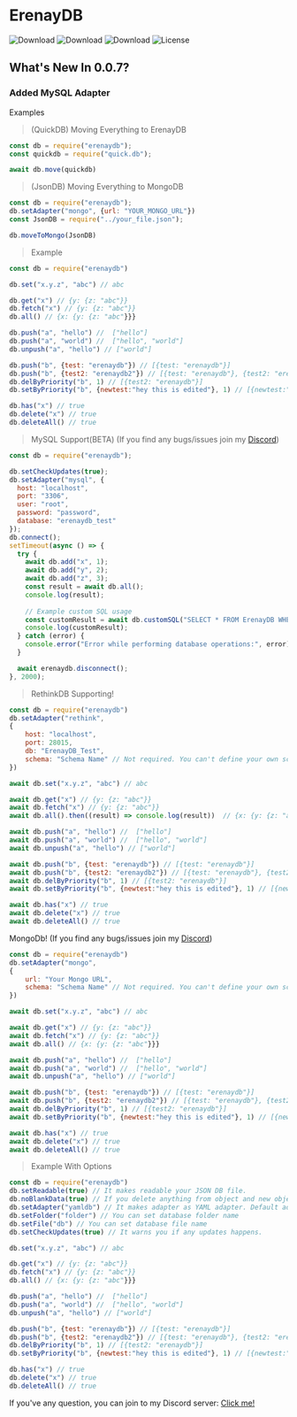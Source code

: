 # ErenayDB

![Download](https://img.shields.io/npm/dt/erenaydb.svg?style=flat-square) ![Download](https://img.shields.io/npm/dm/erenaydb.svg?style=flat-square) ![Download](https://img.shields.io/npm/dw/erenaydb.svg?style=flat-square) ![License](https://img.shields.io/npm/l/erenaydb.svg?style=flat-square)

## What's New In 0.0.7?

### Added MySQL Adapter

Examples

> (QuickDB) Moving Everything to ErenayDB

```js
const db = require("erenaydb");
const quickdb = require("quick.db");

await db.move(quickdb)
```

> (JsonDB) Moving Everything to MongoDB

```js
const db = require("erenaydb");
db.setAdapter("mongo", {url: "YOUR_MONGO_URL"})
const JsonDB = require("../your_file.json");

db.moveToMongo(JsonDB)
```

> Example

```js
const db = require("erenaydb")

db.set("x.y.z", "abc") // abc

db.get("x") // {y: {z: "abc"}}
db.fetch("x") // {y: {z: "abc"}}
db.all() // {x: {y: {z: "abc"}}}

db.push("a", "hello") //  ["hello"]
db.push("a", "world") //  ["hello", "world"]
db.unpush("a", "hello") // ["world"]

db.push("b", {test: "erenaydb"}) // [{test: "erenaydb"}]
db.push("b", {test2: "erenaydb2"}) // [{test: "erenaydb"}, {test2: "erenaydb2"}]
db.delByPriority("b", 1) // [{test2: "erenaydb"}]
db.setByPriority("b", {newtest:"hey this is edited"}, 1) // [{newtest:"hey this is edited"}]

db.has("x") // true
db.delete("x") // true
db.deleteAll() // true
```

> MySQL Support(BETA) (If you find any bugs/issues join my [Discord](https://discord.gg/WSvd3E6CNn))

```js
const db = require("erenaydb");

db.setCheckUpdates(true);
db.setAdapter("mysql", {
  host: "localhost",
  port: "3306",
  user: "root",
  password: "password",
  database: "erenaydb_test"
});
db.connect();
setTimeout(async () => {
  try {
    await db.add("x", 1);
    await db.add("y", 2);
    await db.add("z", 3);
    const result = await db.all();
    console.log(result);
    
    // Example custom SQL usage
    const customResult = await db.customSQL("SELECT * FROM ErenayDB WHERE id = ?", ["y"]);
    console.log(customResult);
  } catch (error) {
    console.error("Error while performing database operations:", error);
  }

  await erenaydb.disconnect();
}, 2000);
```

> RethinkDB Supporting!

```js
const db = require("erenaydb")
db.setAdapter("rethink", 
{
    host: "localhost",
    port: 28015,
    db: "ErenayDB_Test",
    schema: "Schema Name" // Not required. You can't define your own schema. Just name.
})

await db.set("x.y.z", "abc") // abc

await db.get("x") // {y: {z: "abc"}}
await db.fetch("x") // {y: {z: "abc"}}
await db.all().then((result) => console.log(result))  // {x: {y: {z: "abc"}}}

await db.push("a", "hello") //  ["hello"]
await db.push("a", "world") //  ["hello", "world"]
await db.unpush("a", "hello") // ["world"]

await db.push("b", {test: "erenaydb"}) // [{test: "erenaydb"}]
await db.push("b", {test2: "erenaydb2"}) // [{test: "erenaydb"}, {test2: "erenaydb2"}]
await db.delByPriority("b", 1) // [{test2: "erenaydb"}]
await db.setByPriority("b", {newtest:"hey this is edited"}, 1) // [{newtest:"hey this is edited"}]

await db.has("x") // true
await db.delete("x") // true
await db.deleteAll() // true
```

MongoDb! (If you find any bugs/issues join my [Discord](https://discord.gg/WSvd3E6CNn))

```js
const db = require("erenaydb")
db.setAdapter("mongo", 
{
    url: "Your Mongo URL", 
    schema: "Schema Name" // Not required. You can't define your own schema. Just name.
})

await db.set("x.y.z", "abc") // abc

await db.get("x") // {y: {z: "abc"}}
await db.fetch("x") // {y: {z: "abc"}}
await db.all() // {x: {y: {z: "abc"}}}

await db.push("a", "hello") //  ["hello"]
await db.push("a", "world") //  ["hello", "world"]
await db.unpush("a", "hello") // ["world"]

await db.push("b", {test: "erenaydb"}) // [{test: "erenaydb"}]
await db.push("b", {test2: "erenaydb2"}) // [{test: "erenaydb"}, {test2: "erenaydb2"}]
await db.delByPriority("b", 1) // [{test2: "erenaydb"}]
await db.setByPriority("b", {newtest:"hey this is edited"}, 1) // [{newtest:"hey this is edited"}]

await db.has("x") // true
await db.delete("x") // true
await db.deleteAll() // true
```

> Example With Options

```js
const db = require("erenaydb")
db.setReadable(true) // It makes readable your JSON DB file.
db.noBlankData(true) // If you delete anything from object and new object size is less than 1, automaticly removes that object.
db.setAdapter("yamldb") // It makes adapter as YAML adapter. Default adapter is JsonDB
db.setFolder("folder") // You can set database folder name
db.setFile("db") // You can set database file name
db.setCheckUpdates(true) // It warns you if any updates happens.

db.set("x.y.z", "abc") // abc

db.get("x") // {y: {z: "abc"}}
db.fetch("x") // {y: {z: "abc"}}
db.all() // {x: {y: {z: "abc"}}}

db.push("a", "hello") //  ["hello"]
db.push("a", "world") //  ["hello", "world"]
db.unpush("a", "hello") // ["world"]

db.push("b", {test: "erenaydb"}) // [{test: "erenaydb"}]
db.push("b", {test2: "erenaydb2"}) // [{test: "erenaydb"}, {test2: "erenaydb2"}]
db.delByPriority("b", 1) // [{test2: "erenaydb"}]
db.setByPriority("b", {newtest:"hey this is edited"}, 1) // [{newtest:"hey this is edited"}]

db.has("x") // true
db.delete("x") // true
db.deleteAll() // true
```

If you've any question, you can join to my Discord server: [Click me!](https://discord.gg/WSvd3E6CNn)
